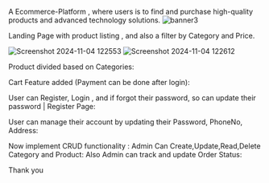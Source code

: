 A Ecommerce-Platform , where users is to find and purchase high-quality  products and advanced technology solutions.
![banner3](https://github.com/user-attachments/assets/c7d0f7b2-5816-4d2f-a4a5-8baba80c7308)

Landing Page with product listing , and also a filter by Category and Price. 

![Screenshot 2024-11-04 122553](https://github.com/user-attachments/assets/79b3dac1-fb2c-4480-a39e-6bbea575c13c)
![Screenshot 2024-11-04 122612](https://github.com/user-attachments/assets/b9214cd7-9639-44c2-88ed-617d1c66cb1b)

Product divided based on Categories:

Cart Feature added (Payment can be done after login):

User can Register, Login , and if forgot their password, so can update their password | Register Page:

User can manage their account by updating their Password, PhoneNo, Address:



 Now implement CRUD functionality : Admin Can Create,Update,Read,Delete Category and Product:
 Also Admin can track and update Order Status:

 Thank you
